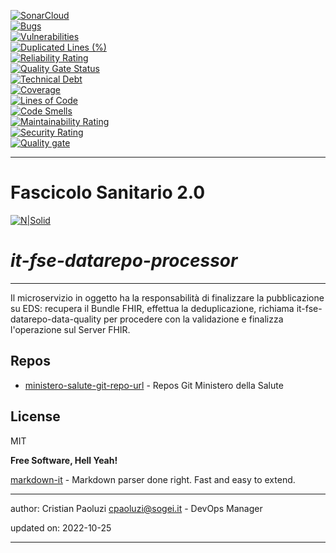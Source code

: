 [![SonarCloud](https://sonarcloud.io/images/project_badges/sonarcloud-black.svg)](https://sonarcloud.io/summary/new_code?id=it.finanze.sanita.fse2%3Adatarepo-processor-ms)
<br/>
[![Bugs](https://sonarcloud.io/api/project_badges/measure?project=it.finanze.sanita.fse2%3Adatarepo-processor-ms&metric=bugs)](https://sonarcloud.io/summary/new_code?id=it.finanze.sanita.fse2%3Adatarepo-processor-ms)
<br/>
[![Vulnerabilities](https://sonarcloud.io/api/project_badges/measure?project=it.finanze.sanita.fse2%3Adatarepo-processor-ms&metric=vulnerabilities)](https://sonarcloud.io/summary/new_code?id=it.finanze.sanita.fse2%3Adatarepo-processor-ms)
<br/>
[![Duplicated Lines (%)](https://sonarcloud.io/api/project_badges/measure?project=it.finanze.sanita.fse2%3Adatarepo-processor-ms&metric=duplicated_lines_density)](https://sonarcloud.io/summary/new_code?id=it.finanze.sanita.fse2%3Adatarepo-processor-ms)
<br/>
[![Reliability Rating](https://sonarcloud.io/api/project_badges/measure?project=it.finanze.sanita.fse2%3Adatarepo-processor-ms&metric=reliability_rating)](https://sonarcloud.io/summary/new_code?id=it.finanze.sanita.fse2%3Adatarepo-processor-ms)
<br/>
[![Quality Gate Status](https://sonarcloud.io/api/project_badges/measure?project=it.finanze.sanita.fse2%3Adatarepo-processor-ms&metric=alert_status)](https://sonarcloud.io/summary/new_code?id=it.finanze.sanita.fse2%3Adatarepo-processor-ms)
<br/>
[![Technical Debt](https://sonarcloud.io/api/project_badges/measure?project=it.finanze.sanita.fse2%3Adatarepo-processor-ms&metric=sqale_index)](https://sonarcloud.io/summary/new_code?id=it.finanze.sanita.fse2%3Adatarepo-processor-ms)
<br/>
[![Coverage](https://sonarcloud.io/api/project_badges/measure?project=it.finanze.sanita.fse2%3Adatarepo-processor-ms&metric=coverage)](https://sonarcloud.io/summary/new_code?id=it.finanze.sanita.fse2%3Adatarepo-processor-ms)
<br/>
[![Lines of Code](https://sonarcloud.io/api/project_badges/measure?project=it.finanze.sanita.fse2%3Adatarepo-processor-ms&metric=ncloc)](https://sonarcloud.io/summary/new_code?id=it.finanze.sanita.fse2%3Adatarepo-processor-ms)
<br/>
[![Code Smells](https://sonarcloud.io/api/project_badges/measure?project=it.finanze.sanita.fse2%3Adatarepo-processor-ms&metric=code_smells)](https://sonarcloud.io/summary/new_code?id=it.finanze.sanita.fse2%3Adatarepo-processor-ms)
<br/>
[![Maintainability Rating](https://sonarcloud.io/api/project_badges/measure?project=it.finanze.sanita.fse2%3Adatarepo-processor-ms&metric=sqale_rating)](https://sonarcloud.io/summary/new_code?id=it.finanze.sanita.fse2%3Adatarepo-processor-ms)
<br/>
[![Security Rating](https://sonarcloud.io/api/project_badges/measure?project=it.finanze.sanita.fse2%3Adatarepo-processor-ms&metric=security_rating)](https://sonarcloud.io/summary/new_code?id=it.finanze.sanita.fse2%3Adatarepo-processor-ms)
<br/>
[![Quality gate](https://sonarcloud.io/api/project_badges/quality_gate?project=it.finanze.sanita.fse2%3Adatarepo-processor-ms)](https://sonarcloud.io/summary/new_code?id=it.finanze.sanita.fse2%3Adatarepo-processor-ms)
<br/>

---

# Fascicolo Sanitario 2.0
[![N|Solid](https://www.sogei.it/content/dam/sogei/loghi/Sogei_logo_304.svg)](https://www.sogei.it/it/sogei-homepage.html)

# _it-fse-datarepo-processor_


---

Il microservizio in oggetto ha la responsabilità di finalizzare la pubblicazione su EDS: recupera il Bundle FHIR, effettua la deduplicazione, richiama it-fse-datarepo-data-quality per procedere con la validazione e finalizza l'operazione sul Server FHIR.

## Repos
- [ministero-salute-git-repo-url] - Repos Git Ministero della Salute

## License

MIT

**Free Software, Hell Yeah!**

[markdown-it] - Markdown parser done right. Fast and easy to extend.

[//]: # (These are reference links used in the body of this note and get stripped out when the markdown processor does its job. There is no need to format nicely because it shouldn't be seen. Thanks SO - http://stackoverflow.com/questions/4823468/store-comments-in-markdown-syntax)
[markdown-it]: <https://github.com/markdown-it/markdown-it>
[ministero-salute-git-repo-url]: <https://github.com/ministero-salute/it-fse-datarepo-processor.git>
[Spring Boot]: <https://spring.io/projects/spring-boot>
[Maven]: <https://maven.apache.org/>

---
author: Cristian Paoluzi <cpaoluzi@sogei.it> - DevOps Manager

updated on: 2022-10-25

---